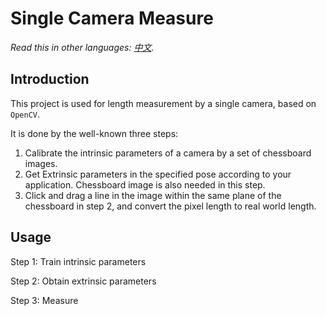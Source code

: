 # Single Camera Measure

*Read this in other languages: [中文](README_zh.md).*

## Introduction

This project is used for length measurement by a single camera, based on `OpenCV`.

It is done by the well-known three steps:

1. Calibrate the intrinsic parameters of a camera by a set of chessboard images.
2. Get Extrinsic parameters in the specified pose according to your application. Chessboard image is also needed in this step.
3. Click and drag a line in the image within the same plane of the chessboard in step 2, and convert the pixel length to real world length.

## Usage

Step 1: Train intrinsic parameters

Step 2: Obtain extrinsic parameters

Step 3: Measure

